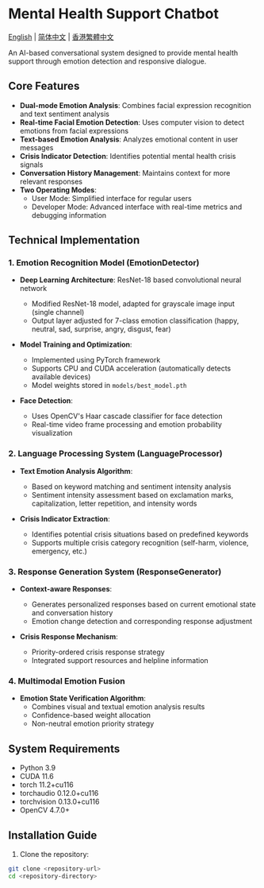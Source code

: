 # Mental Health Support Chatbot

[English](README.md) | [简体中文](README_zh_CN.md) | [香港繁體中文](README_zh_HK.md)

An AI-based conversational system designed to provide mental health support through emotion detection and responsive dialogue.

## Core Features

- **Dual-mode Emotion Analysis**: Combines facial expression recognition and text sentiment analysis
- **Real-time Facial Emotion Detection**: Uses computer vision to detect emotions from facial expressions
- **Text-based Emotion Analysis**: Analyzes emotional content in user messages
- **Crisis Indicator Detection**: Identifies potential mental health crisis signals
- **Conversation History Management**: Maintains context for more relevant responses
- **Two Operating Modes**:
  - User Mode: Simplified interface for regular users
  - Developer Mode: Advanced interface with real-time metrics and debugging information

## Technical Implementation

### 1. Emotion Recognition Model (EmotionDetector)

- **Deep Learning Architecture**: ResNet-18 based convolutional neural network
  - Modified ResNet-18 model, adapted for grayscale image input (single channel)
  - Output layer adjusted for 7-class emotion classification (happy, neutral, sad, surprise, angry, disgust, fear)
  
- **Model Training and Optimization**:
  - Implemented using PyTorch framework
  - Supports CPU and CUDA acceleration (automatically detects available devices)
  - Model weights stored in `models/best_model.pth`

- **Face Detection**:
  - Uses OpenCV's Haar cascade classifier for face detection
  - Real-time video frame processing and emotion probability visualization

### 2. Language Processing System (LanguageProcessor)

- **Text Emotion Analysis Algorithm**:
  - Based on keyword matching and sentiment intensity analysis
  - Sentiment intensity assessment based on exclamation marks, capitalization, letter repetition, and intensity words
  
- **Crisis Indicator Extraction**:
  - Identifies potential crisis situations based on predefined keywords
  - Supports multiple crisis category recognition (self-harm, violence, emergency, etc.)

### 3. Response Generation System (ResponseGenerator)

- **Context-aware Responses**:
  - Generates personalized responses based on current emotional state and conversation history
  - Emotion change detection and corresponding response adjustment
  
- **Crisis Response Mechanism**:
  - Priority-ordered crisis response strategy
  - Integrated support resources and helpline information

### 4. Multimodal Emotion Fusion

- **Emotion State Verification Algorithm**:
  - Combines visual and textual emotion analysis results
  - Confidence-based weight allocation
  - Non-neutral emotion priority strategy

## System Requirements

- Python 3.9
- CUDA 11.6
- torch 11.2+cu116
- torchaudio 0.12.0+cu116
- torchvision 0.13.0+cu116
- OpenCV 4.7.0+

## Installation Guide

1. Clone the repository:
```bash
git clone <repository-url>
cd <repository-directory>